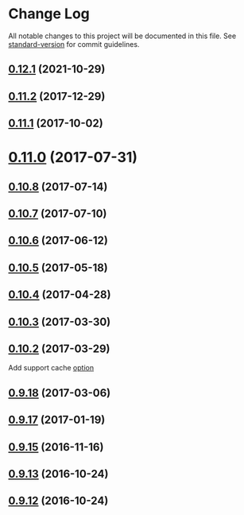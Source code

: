 # Change Log

All notable changes to this project will be documented in this file. See [standard-version](https://github.com/conventional-changelog/standard-version) for commit guidelines.

<a name="0.12.1"></a>
## [0.12.1](https://github.com/lexich/redux-api/compare/v0.11.2...v0.12.1) (2021-10-29)



<a name="0.11.2"></a>
## [0.11.2](https://github.com/lexich/redux-api/compare/v0.11.1...v0.11.2) (2017-12-29)



<a name="0.11.1"></a>
## [0.11.1](https://github.com/lexich/redux-api/compare/v0.11.0...v0.11.1) (2017-10-02)



<a name="0.11.0"></a>
# [0.11.0](https://github.com/lexich/redux-api/compare/v0.10.8...v0.11.0) (2017-07-31)



<a name="0.10.8"></a>
## [0.10.8](https://github.com/lexich/redux-api/compare/v0.10.7...v0.10.8) (2017-07-14)



<a name="0.10.7"></a>
## [0.10.7](https://github.com/lexich/redux-api/compare/v0.10.6...v0.10.7) (2017-07-10)



<a name="0.10.6"></a>
## [0.10.6](https://github.com/lexich/redux-api/compare/v0.10.5...v0.10.6) (2017-06-12)



<a name="0.10.5"></a>
## [0.10.5](https://github.com/lexich/redux-api/compare/v0.10.4...v0.10.5) (2017-05-18)



<a name="0.10.4"></a>
## [0.10.4](https://github.com/lexich/redux-api/compare/v0.10.3...v0.10.4) (2017-04-28)



<a name="0.10.3"></a>
## [0.10.3](https://github.com/lexich/redux-api/compare/v0.10.2...v0.10.3) (2017-03-30)



<a name="0.10.2"></a>
## [0.10.2](https://github.com/lexich/redux-api/compare/v0.9.18...v0.10.2) (2017-03-29)
Add support cache [option](https://github.com/lexich/redux-api/blob/master/docs/DOCS.md#cache)

<a name="0.9.18"></a>
## [0.9.18](https://github.com/lexich/redux-api/compare/v0.9.17...v0.9.18) (2017-03-06)



<a name="0.9.17"></a>
## [0.9.17](https://github.com/lexich/redux-api/compare/0.9.16...v0.9.17) (2017-01-19)



<a name="0.9.15"></a>
## [0.9.15](https://github.com/lexich/redux-api/compare/v0.9.13...v0.9.15) (2016-11-16)



<a name="0.9.13"></a>
## [0.9.13](https://github.com/lexich/redux-api/compare/v0.9.12...v0.9.13) (2016-10-24)



<a name="0.9.12"></a>
## [0.9.12](https://github.com/lexich/redux-api/compare/0.9.11...v0.9.12) (2016-10-24)
